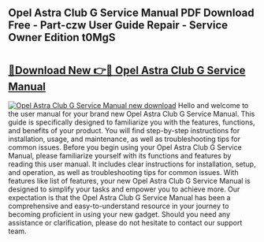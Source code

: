 ## Opel Astra Club G Service Manual PDF Download Free - Part-czw User Guide Repair - Service Owner Edition t0MgS

# <h2><a href="http://bc58504.oget.top/?id=Opel+Astra+Club+G+Service+Manual">🔗Download New 👉🔴 Opel Astra Club G Service Manual</a></h2>

[![Opel Astra Club G Service Manual new download](https://i.imgur.com/5g1atiW.png)](http://bc58504.oget.top/?id=Opel+Astra+Club+G+Service+Manual)
Hello and welcome to the user manual for your brand new Opel Astra Club G Service Manual. This guide is specifically designed to familiarize you with the features, functions, and benefits of your product. You will find step-by-step instructions for installation, usage, and maintenance, as well as troubleshooting tips for common issues. Before you begin using your Opel Astra Club G Service Manual, please familiarize yourself with its functions and features by reading this user manual. It includes clear instructions for installation, setup, and operation, as well as troubleshooting tips for common issues. With features like list of features, your new Opel Astra Club G Service Manual is designed to simplify your tasks and empower you to achieve more. Our expectation is that the Opel Astra Club G Service Manual has been a comprehensive and easy-to-understand resource in your journey to becoming proficient in using your new gadget. Should you need any assistance or clarification, please do not hesitate to contact our support team.
